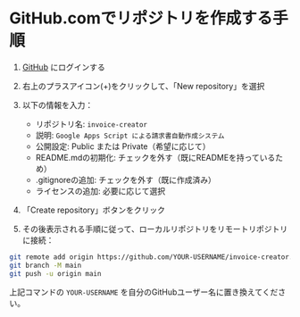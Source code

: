 # GitHub.comでリポジトリを作成する手順

1. [GitHub](https://github.com/) にログインする

2. 右上のプラスアイコン(+)をクリックして、「New repository」を選択

3. 以下の情報を入力：
   - リポジトリ名: `invoice-creator`
   - 説明: `Google Apps Script による請求書自動作成システム`
   - 公開設定: Public または Private（希望に応じて）
   - README.mdの初期化: チェックを外す（既にREADMEを持っているため）
   - .gitignoreの追加: チェックを外す（既に作成済み）
   - ライセンスの追加: 必要に応じて選択

4. 「Create repository」ボタンをクリック

5. その後表示される手順に従って、ローカルリポジトリをリモートリポジトリに接続：

```bash
git remote add origin https://github.com/YOUR-USERNAME/invoice-creator.git
git branch -M main
git push -u origin main
```

上記コマンドの `YOUR-USERNAME` を自分のGitHubユーザー名に置き換えてください。
